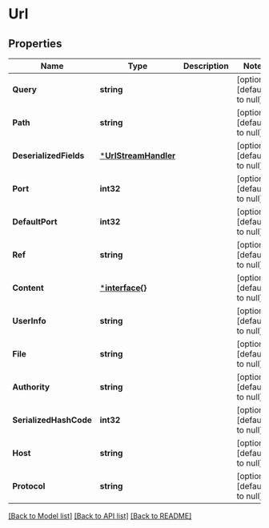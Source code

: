 # Url

## Properties
Name | Type | Description | Notes
------------ | ------------- | ------------- | -------------
**Query** | **string** |  | [optional] [default to null]
**Path** | **string** |  | [optional] [default to null]
**DeserializedFields** | [***UrlStreamHandler**](URLStreamHandler.md) |  | [optional] [default to null]
**Port** | **int32** |  | [optional] [default to null]
**DefaultPort** | **int32** |  | [optional] [default to null]
**Ref** | **string** |  | [optional] [default to null]
**Content** | [***interface{}**](interface{}.md) |  | [optional] [default to null]
**UserInfo** | **string** |  | [optional] [default to null]
**File** | **string** |  | [optional] [default to null]
**Authority** | **string** |  | [optional] [default to null]
**SerializedHashCode** | **int32** |  | [optional] [default to null]
**Host** | **string** |  | [optional] [default to null]
**Protocol** | **string** |  | [optional] [default to null]

[[Back to Model list]](../README.md#documentation-for-models) [[Back to API list]](../README.md#documentation-for-api-endpoints) [[Back to README]](../README.md)



